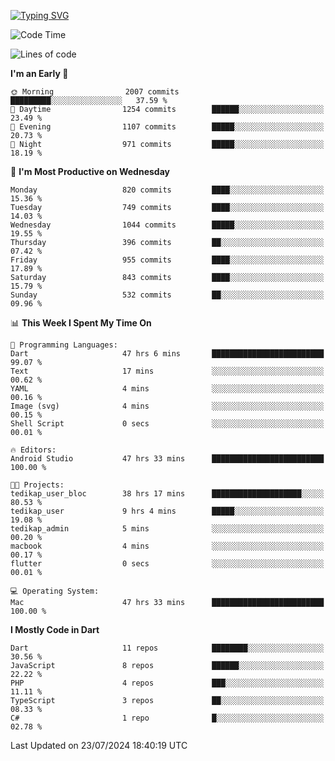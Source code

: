 
<a href="https://git.io/typing-svg"><img src="https://readme-typing-svg.demolab.com?font=Source+Code+Pro&pause=1000&random=false&width=435&lines=Hey+%F0%9F%A5%B6+iam+Yaskraz" alt="Typing SVG" /></a>
<!--START_SECTION:waka-->
![Code Time](http://img.shields.io/badge/Code%20Time-349%20hrs%2055%20mins-blue)

![Lines of code](https://img.shields.io/badge/From%20Hello%20World%20I%27ve%20Written-2.8%20million%20lines%20of%20code-blue)

**I'm an Early 🐤** 

```text
🌞 Morning                2007 commits        █████████░░░░░░░░░░░░░░░░   37.59 % 
🌆 Daytime                1254 commits        ██████░░░░░░░░░░░░░░░░░░░   23.49 % 
🌃 Evening                1107 commits        █████░░░░░░░░░░░░░░░░░░░░   20.73 % 
🌙 Night                  971 commits         █████░░░░░░░░░░░░░░░░░░░░   18.19 % 
```
📅 **I'm Most Productive on Wednesday** 

```text
Monday                   820 commits         ████░░░░░░░░░░░░░░░░░░░░░   15.36 % 
Tuesday                  749 commits         ████░░░░░░░░░░░░░░░░░░░░░   14.03 % 
Wednesday                1044 commits        █████░░░░░░░░░░░░░░░░░░░░   19.55 % 
Thursday                 396 commits         ██░░░░░░░░░░░░░░░░░░░░░░░   07.42 % 
Friday                   955 commits         ████░░░░░░░░░░░░░░░░░░░░░   17.89 % 
Saturday                 843 commits         ████░░░░░░░░░░░░░░░░░░░░░   15.79 % 
Sunday                   532 commits         ██░░░░░░░░░░░░░░░░░░░░░░░   09.96 % 
```


📊 **This Week I Spent My Time On** 

```text
💬 Programming Languages: 
Dart                     47 hrs 6 mins       █████████████████████████   99.07 % 
Text                     17 mins             ░░░░░░░░░░░░░░░░░░░░░░░░░   00.62 % 
YAML                     4 mins              ░░░░░░░░░░░░░░░░░░░░░░░░░   00.16 % 
Image (svg)              4 mins              ░░░░░░░░░░░░░░░░░░░░░░░░░   00.15 % 
Shell Script             0 secs              ░░░░░░░░░░░░░░░░░░░░░░░░░   00.01 % 

🔥 Editors: 
Android Studio           47 hrs 33 mins      █████████████████████████   100.00 % 

🐱‍💻 Projects: 
tedikap_user_bloc        38 hrs 17 mins      ████████████████████░░░░░   80.53 % 
tedikap_user             9 hrs 4 mins        █████░░░░░░░░░░░░░░░░░░░░   19.08 % 
tedikap_admin            5 mins              ░░░░░░░░░░░░░░░░░░░░░░░░░   00.20 % 
macbook                  4 mins              ░░░░░░░░░░░░░░░░░░░░░░░░░   00.17 % 
flutter                  0 secs              ░░░░░░░░░░░░░░░░░░░░░░░░░   00.01 % 

💻 Operating System: 
Mac                      47 hrs 33 mins      █████████████████████████   100.00 % 
```

**I Mostly Code in Dart** 

```text
Dart                     11 repos            ████████░░░░░░░░░░░░░░░░░   30.56 % 
JavaScript               8 repos             ██████░░░░░░░░░░░░░░░░░░░   22.22 % 
PHP                      4 repos             ███░░░░░░░░░░░░░░░░░░░░░░   11.11 % 
TypeScript               3 repos             ██░░░░░░░░░░░░░░░░░░░░░░░   08.33 % 
C#                       1 repo              █░░░░░░░░░░░░░░░░░░░░░░░░   02.78 % 
```




 Last Updated on 23/07/2024 18:40:19 UTC
<!--END_SECTION:waka-->

